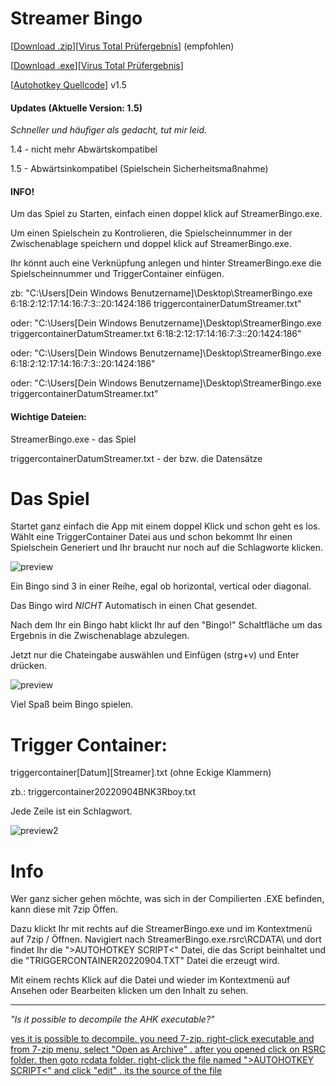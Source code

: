 # Streamer Bingo
[[Download .zip](https://github.com/BNK3R-Boy/StreamerBingo/raw/main/StreamerBingo.zip)][[Virus Total Prüfergebnis](https://www.virustotal.com/gui/url/9b20b70df153ede6de3ffe07fc8c46f782202d10d94b0aa6d4bd5e437b53242e?nocache=1)] (empfohlen)

[[Download .exe](https://github.com/BNK3R-Boy/StreamerBingo/raw/main/StreamerBingo.exe)][[Virus Total Prüfergebnis](https://www.virustotal.com/gui/url/29ad4db5ec0e4aa39cdad467b9d04deb1610fa35205d87b6b672ac5609fa2f5b?nocache=1)]

[[Autohotkey Quellcode](https://github.com/BNK3R-Boy/StreamerBingo/blob/main/StreamerBingo.ahk)] v1.5




#### Updates (Aktuelle Version: 1.5)

_Schneller und häufiger als gedacht, tut mir leid._

1.4 - nicht mehr Abwärtskompatibel

1.5 - Abwärtsinkompatibel (Spielschein Sicherheitsmaßnahme)




#### INFO! 

Um das Spiel zu Starten, einfach einen doppel klick auf StreamerBingo.exe.

Um einen Spielschein zu Kontrolieren, die Spielscheinnummer in der Zwischenablage speichern und doppel klick auf StreamerBingo.exe.

Ihr könnt auch eine Verknüpfung anlegen und hinter StreamerBingo.exe die Spielscheinnummer und TriggerContainer einfügen.

zb: "C:\Users\[Dein Windows Benutzername]\Desktop\StreamerBingo.exe 6:18:2:12:17:14:16:7:3::20:1424:186 triggercontainerDatumStreamer.txt"

oder: "C:\Users\[Dein Windows Benutzername]\Desktop\StreamerBingo.exe triggercontainerDatumStreamer.txt 6:18:2:12:17:14:16:7:3::20:1424:186"

oder: "C:\Users\[Dein Windows Benutzername]\Desktop\StreamerBingo.exe 6:18:2:12:17:14:16:7:3::20:1424:186"

oder: "C:\Users\[Dein Windows Benutzername]\Desktop\StreamerBingo.exe triggercontainerDatumStreamer.txt"




#### Wichtige Dateien:

StreamerBingo.exe						- das Spiel

triggercontainerDatumStreamer.txt	- der bzw. die Datensätze




# Das Spiel

Startet ganz einfach die App mit einem doppel Klick und schon geht es los. Wählt eine TriggerContainer Datei aus und schon bekommt Ihr einen Spielschein Generiert und Ihr braucht nur noch auf die Schlagworte klicken.

![preview](https://user-images.githubusercontent.com/17516608/188402859-e4f49404-c79d-4294-9a24-eba538e54ec9.png)

Ein Bingo sind 3 in einer Reihe, egal ob horizontal, vertical oder diagonal.

Das Bingo wird *_NICHT_* Automatisch in einen Chat gesendet.

Nach dem Ihr ein Bingo habt klickt Ihr auf den "Bingo!" Schaltfläche um das Ergebnis in die Zwischenablage abzulegen.

Jetzt nur die Chateingabe auswählen und Einfügen (strg+v) und Enter drücken.

![preview](https://user-images.githubusercontent.com/17516608/189213825-e99b19ba-47cb-4b57-9ea9-f7e2989faf8a.png)



Viel Spaß beim Bingo spielen.




# Trigger Container:

triggercontainer[Datum][Streamer].txt (ohne Eckige Klammern)

zb.: triggercontainer20220904BNK3Rboy.txt


Jede Zeile ist ein Schlagwort.

![preview2](https://user-images.githubusercontent.com/17516608/188405336-263f3edd-4ec2-41ba-8203-154cd050a79e.png)




# Info

Wer ganz sicher gehen möchte, was sich in der Compilierten .EXE befinden, kann diese mit 7zip Öffen.

Dazu klickt Ihr mit rechts auf die StreamerBingo.exe und im Kontextmenü auf 7zip / Öffnen. Navigiert nach StreamerBingo.exe\.rsrc\RCDATA\ und dort findet Ihr die ">AUTOHOTKEY SCRIPT<" Datei, die das Script beinhaltet und die "TRIGGERCONTAINER20220904.TXT" Datei die erzeugt wird.

Mit einem rechts Klick auf die Datei und wieder im Kontextmenü auf Ansehen oder Bearbeiten klicken um den Inhalt zu sehen.

---
*"Is it possible to decompile the AHK executable?"*

[yes it is possible to decompile. you need 7-zip. right-click executable and from 7-zip menu, select "Open as Archive" . after you opened click on RSRC folder. then goto rcdata folder. right-click the file named ">AUTOHOTKEY SCRIPT<" and click "edit" . its the source of the file](https://www.autohotkey.com/boards/viewtopic.php?p=397453&sid=370e5dd320cf15a3272e8d3b7d855c30#p397453)

